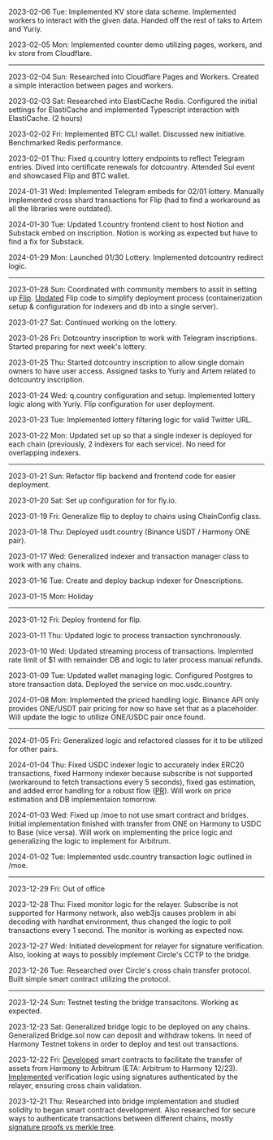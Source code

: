 2023-02-06 Tue: Implemented KV store data scheme. Implemented workers to interact with the given data. Handed off the rest of taks to Artem and Yuriy.

2023-02-05 Mon: Implemented counter demo utilizing pages, workers, and kv store from Cloudflare.

---

2023-02-04 Sun: Researched into Cloudflare Pages and Workers. Created a simple interaction between pages and workers.

2023-02-03 Sat: Researched into ElastiCache Redis. Configured the initial settings for ElastiCache and implemented Typescript interaction with ElastiCache. (2 hours)

2023-02-02 Fri: Implemented BTC CLI wallet. Discussed new initiative. Benchmarked Redis performance.

2023-02-01 Thu: Fixed q.country lottery endpoints to reflect Telegram entries. Dived into certificate renewals for dotcountry. Attended Sui event and showcased Flip and BTC wallet.

2024-01-31 Wed: Implemented Telegram embeds for 02/01 lottery. Manually implemented cross shard transactions for Flip (had to find a workaround as all the libraries were outdated).

2024-01-30 Tue: Updated 1.country frontend client to host Notion and Substack embed on inscription. Notion is working as expected but have to find a fix for Substack.

2024-01-29 Mon: Launched 01/30 Lottery. Implemented dotcountry redirect logic.

---

2023-01-28 Sun: Coordinated with community members to assit in setting up [Flip](https://github.com/harmony-one/flip). [Updated](https://github.com/harmony-one/s/tree/one-server) Flip code to simplify deployment process (containerization setup & configuration for indexers and db into a single server).

2023-01-27 Sat: Continued working on the lottery.

2023-01-26 Fri: Dotcountry inscription to work with Telegram inscriptions. Started preparing for next week's lottery.

2023-01-25 Thu: Started dotcountry inscription to allow single domain owners to have user access. Assigned tasks to Yuriy and Artem related to dotcountry inscription.

2023-01-24 Wed: q.country configuration and setup. Implemented lottery logic along with Yuriy. Flip configuration for user deployment.

2023-01-23 Tue: Implemented lottery filtering logic for valid Twitter URL.

2023-01-22 Mon: Updated set up so that a single indexer is deployed for each chain (previously, 2 indexers for each service). No need for overlapping indexers.

---
2023-01-21 Sun: Refactor flip backend and frontend code for easier deployment. 

2023-01-20 Sat: Set up configuration for for fly.io.

2023-01-19 Fri: Generalize flip to deploy to chains using ChainConfig class.

2023-01-18 Thu: Deployed usdt.country (Binance USDT / Harmony ONE pair).

2023-01-17 Wed: Generalized indexer and transaction manager class to work with any chains.

2023-01-16 Tue: Create and deploy backup indexer for Onescriptions.

2023-01-15 Mon: Holiday

---

2023-01-12 Fri: Deploy frontend for flip.

2023-01-11 Thu: Updated logic to process transaction synchronously.

2023-01-10 Wed: Updated streaming process of transactions. Implemted rate limit of $1 with remainder DB and logic to later process manual refunds.

2023-01-09 Tue: Updated wallet managing logic. Configured Postgres to store transaction data. Deployed the service on moc.usdc.country.

2024-01-08 Mon: Implemented the priced handling logic. Binance API only provides ONE/USDT pair pricing for now so have set that as a placeholder. Will update the logic to utillize ONE/USDC pair once found.

---

2024-01-05 Fri: Generalized logic and refactored classes for it to be utilized for other pairs.

2024-01-04 Thu: Fixed USDC indexer logic to accurately index ERC20 transactions, fixed Harmony indexer because subscribe is not supported (workaround to fetch transactions every 5 seconds), fixed gas estimation, and added error handling for a robust flow ([PR](https://github.com/harmony-one/s/pull/6)). Will work on price estimation and DB implementaion tomorrow.

2024-01-03 Wed: Fixed up /moe to not use smart contract and bridges. Initial implementation finished with transfer from ONE on Harmony to USDC to Base (vice versa). Will work on implementing the price logic and generalizing the logic to implement for Arbitrum.

2024-01-02 Tue: Implemented usdc.country transaction logic outlined in /moe.

---

2023-12-29 Fri: Out of office

2023-12-28 Thu: Fixed monitor logic for the relayer. Subscribe is not supported for Harmony network, also web3js causes problem in abi decoding with hardhat environment, thus changed the logic to poll transactions every 1 second. The monitor is working as expected now.

2023-12-27 Wed: Initiated development for relayer for signature verification. Also, looking at ways to possibly implement Circle's CCTP to the bridge.

2023-12-26 Tue: Researched over Circle's cross chain transfer protocol. Built simple smart contract utilizing the protocol.

---

2023-12-24 Sun: Testnet testing the bridge transacitons. Working as expected.

2023-12-23 Sat: Generalized bridge logic to be deployed on any chains. Generalized Bridge.sol now can deposit and withdraw tokens. In need of Harmony Testnet tokens in order to deploy and test out transactions.

2023-12-22 Fri: [Developed](https://github.com/harmony-one/s/tree/bridge/s-bridge/bridge) smart contracts to facilitate the transfer of assets from Harmony to Arbitrum (ETA: Arbitrum to Harmony 12/23). [Implemented](https://github.com/harmony-one/s/tree/bridge/s-bridge/bridge) verification logic using signatures authenticated by the relayer, ensuring cross chain validation.

2023-12-21 Thu: Researched into bridge implementation and studied solidity to began smart contract development. Also researched for secure ways to authenticate transactions between different chains, mostly [signature proofs vs merkle tree](https://github.com/harmony-one/s/blob/bridge/s-bridge/bridge/README.md). 
